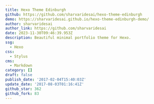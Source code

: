 ```yaml
---
title: Hexo Theme Edinburgh
github: https://github.com/sharvaridesai/hexo-theme-edinburgh
demo: https://sharvaridesai.github.io/hexo-theme-edinburgh-demo/
author: sharvaridesai
author_link: https://github.com/sharvaridesai
date: 2023-11-30T09:46:39.953Z
description: Beautiful minimal portfolio theme for Hexo.
ssg:
  - Hexo
css:
  - Stylus
cms:
  - Markdown
category: []
draft: false
publish_date: '2017-02-04T15:40:03Z'
update_date: '2017-08-03T01:16:41Z'
github_star: 362
github_fork: 83
---
```

